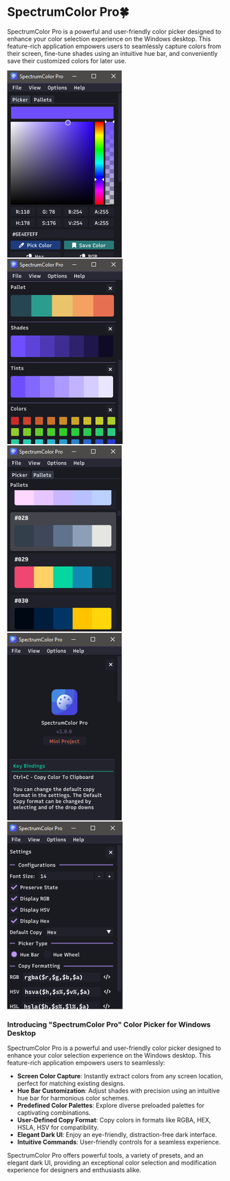 # SpectrumColor Pro🍀
SpectrumColor Pro is a powerful and user-friendly color picker designed to enhance your color selection experience on the Windows desktop. This feature-rich application empowers users to seamlessly capture colors from their screen, fine-tune shades using an intuitive hue bar, and conveniently save their customized colors for later use.

![Home One](./assets/screenshots/one.png)
![Home Two](./assets/screenshots/two.png)
![Pallets](./assets/screenshots/three.png)
![Help](./assets/screenshots/four.png)
![Settings](./assets/screenshots/five.png)

### Introducing "SpectrumColor Pro" Color Picker for Windows Desktop

SpectrumColor Pro is a powerful and user-friendly color picker designed to enhance your color selection experience on the Windows desktop. This feature-rich application empowers users to seamlessly:

- **Screen Color Capture**: Instantly extract colors from any screen location, perfect for matching existing designs.
- **Hue Bar Customization**: Adjust shades with precision using an intuitive hue bar for harmonious color schemes.
- **Predefined Color Palettes**: Explore diverse preloaded palettes for captivating combinations.
- **User-Defined Copy Format**: Copy colors in formats like RGBA, HEX, HSLA, HSV for compatibility.
- **Elegant Dark UI**: Enjoy an eye-friendly, distraction-free dark interface.
- **Intuitive Commands**: User-friendly controls for a seamless experience.

SpectrumColor Pro offers powerful tools, a variety of presets, and an elegant dark UI, providing an exceptional color selection and modification experience for designers and enthusiasts alike.